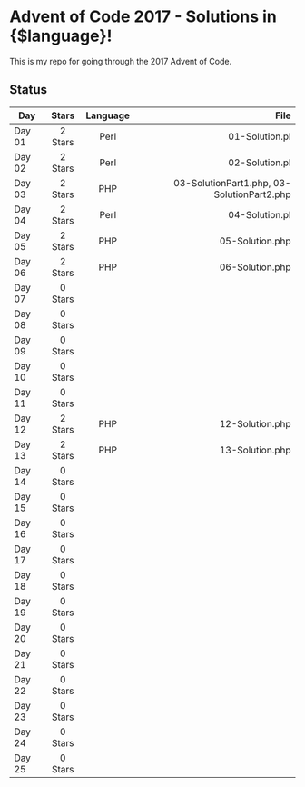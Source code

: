 # Advent of Code 2017 - Solutions in {$language}!

This is my repo for going through the 2017 Advent of Code.

## Status

| Day           | Stars   | Language | File            |
| ------------- |:-------:|:--------:| ---------------:|
| Day 01        | 2 Stars | Perl     | 01-Solution.pl  |
| Day 02        | 2 Stars | Perl     | 02-Solution.pl  |
| Day 03        | 2 Stars | PHP      | 03-SolutionPart1.php, 03-SolutionPart2.php |
| Day 04        | 2 Stars | Perl     | 04-Solution.pl  |
| Day 05        | 2 Stars | PHP      | 05-Solution.php |
| Day 06        | 2 Stars | PHP      | 06-Solution.php |
| Day 07        | 0 Stars |||
| Day 08        | 0 Stars |||
| Day 09        | 0 Stars |||
| Day 10        | 0 Stars |||
| Day 11        | 0 Stars |||
| Day 12        | 2 Stars | PHP      | 12-Solution.php |
| Day 13        | 2 Stars | PHP      | 13-Solution.php |
| Day 14        | 0 Stars |||
| Day 15        | 0 Stars |||
| Day 16        | 0 Stars |||
| Day 17        | 0 Stars |||
| Day 18        | 0 Stars |||
| Day 19        | 0 Stars |||
| Day 20        | 0 Stars |||
| Day 21        | 0 Stars |||
| Day 22        | 0 Stars |||
| Day 23        | 0 Stars |||
| Day 24        | 0 Stars |||
| Day 25        | 0 Stars |||
